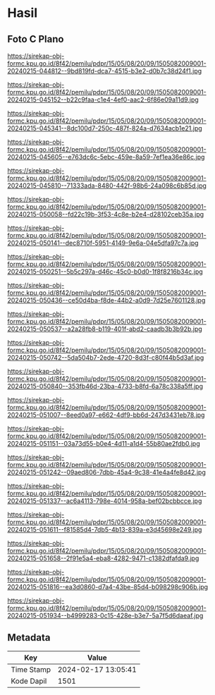 # Hasil

## Foto C Plano

https://sirekap-obj-formc.kpu.go.id/8f42/pemilu/pdpr/15/05/08/20/09/1505082009001-20240215-044812--9bd819fd-dca7-4515-b3e2-d0b7c38d24f1.jpg

https://sirekap-obj-formc.kpu.go.id/8f42/pemilu/pdpr/15/05/08/20/09/1505082009001-20240215-045152--b22c9faa-c1e4-4ef0-aac2-6f86e09a11d9.jpg

https://sirekap-obj-formc.kpu.go.id/8f42/pemilu/pdpr/15/05/08/20/09/1505082009001-20240215-045341--8dc100d7-250c-487f-824a-d7634acb1e21.jpg

https://sirekap-obj-formc.kpu.go.id/8f42/pemilu/pdpr/15/05/08/20/09/1505082009001-20240215-045605--e763dc6c-5ebc-459e-8a59-7ef1ea36e86c.jpg

https://sirekap-obj-formc.kpu.go.id/8f42/pemilu/pdpr/15/05/08/20/09/1505082009001-20240215-045810--71333ada-8480-442f-98b6-24a098c6b85d.jpg

https://sirekap-obj-formc.kpu.go.id/8f42/pemilu/pdpr/15/05/08/20/09/1505082009001-20240215-050058--fd22c19b-3f53-4c8e-b2e4-d28102ceb35a.jpg

https://sirekap-obj-formc.kpu.go.id/8f42/pemilu/pdpr/15/05/08/20/09/1505082009001-20240215-050141--dec8710f-5951-4149-9e6a-04e5dfa97c7a.jpg

https://sirekap-obj-formc.kpu.go.id/8f42/pemilu/pdpr/15/05/08/20/09/1505082009001-20240215-050251--5b5c297a-d46c-45c0-b0d0-1f8f8216b34c.jpg

https://sirekap-obj-formc.kpu.go.id/8f42/pemilu/pdpr/15/05/08/20/09/1505082009001-20240215-050436--ce50d4ba-f8de-44b2-a0d9-7d25e7601128.jpg

https://sirekap-obj-formc.kpu.go.id/8f42/pemilu/pdpr/15/05/08/20/09/1505082009001-20240215-050537--a2a28fb8-b119-401f-abd2-caadb3b3b92b.jpg

https://sirekap-obj-formc.kpu.go.id/8f42/pemilu/pdpr/15/05/08/20/09/1505082009001-20240215-050742--5da504b7-2ede-4720-8d3f-c80f44b5d3af.jpg

https://sirekap-obj-formc.kpu.go.id/8f42/pemilu/pdpr/15/05/08/20/09/1505082009001-20240215-050840--353fb46d-23ba-4733-b8fd-6a78c338a5ff.jpg

https://sirekap-obj-formc.kpu.go.id/8f42/pemilu/pdpr/15/05/08/20/09/1505082009001-20240215-051007--8eed0a97-e662-4df9-bb6d-247d3431eb78.jpg

https://sirekap-obj-formc.kpu.go.id/8f42/pemilu/pdpr/15/05/08/20/09/1505082009001-20240215-051151--03a73d55-b0e4-4d11-a1d4-55b80ae2fdb0.jpg

https://sirekap-obj-formc.kpu.go.id/8f42/pemilu/pdpr/15/05/08/20/09/1505082009001-20240215-051242--09aed806-7dbb-45a4-9c38-41e4a4fe8d42.jpg

https://sirekap-obj-formc.kpu.go.id/8f42/pemilu/pdpr/15/05/08/20/09/1505082009001-20240215-051337--ac6a4113-798e-4014-958a-bef02bcbbcce.jpg

https://sirekap-obj-formc.kpu.go.id/8f42/pemilu/pdpr/15/05/08/20/09/1505082009001-20240215-051611--f81585d4-7db5-4b13-839a-e3d45698e249.jpg

https://sirekap-obj-formc.kpu.go.id/8f42/pemilu/pdpr/15/05/08/20/09/1505082009001-20240215-051658--2f91e5a4-eba8-4282-9471-c1382dfafda9.jpg

https://sirekap-obj-formc.kpu.go.id/8f42/pemilu/pdpr/15/05/08/20/09/1505082009001-20240215-051816--ea3d0860-d7a4-43be-85d4-b098298c906b.jpg

https://sirekap-obj-formc.kpu.go.id/8f42/pemilu/pdpr/15/05/08/20/09/1505082009001-20240215-051934--b4999283-0c15-428e-b3e7-5a7f5d6daeaf.jpg


## Metadata

| Key        | Value               |
| ---------- | ------------------- |
| Time Stamp | 2024-02-17 13:05:41 |
| Kode Dapil | 1501                |



